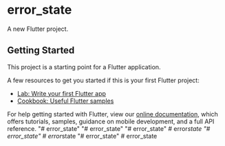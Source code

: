 # error_state

A new Flutter project.

## Getting Started

This project is a starting point for a Flutter application.

A few resources to get you started if this is your first Flutter project:

- [Lab: Write your first Flutter app](https://flutter.dev/docs/get-started/codelab)
- [Cookbook: Useful Flutter samples](https://flutter.dev/docs/cookbook)

For help getting started with Flutter, view our
[online documentation](https://flutter.dev/docs), which offers tutorials,
samples, guidance on mobile development, and a full API reference.
"# error_state" 
"# error_state" 
"# error_state" 
#   e r r o r _ s t a t e  
 "# error_state" 
#   e r r o r _ s t a t e  
 "# error_state" 
#   e r r o r _ s t a t e  
 